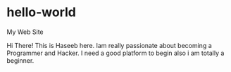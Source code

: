# hello-world
My Web Site

Hi There! This is Haseeb here.
Iam really passionate about becoming a Programmer and Hacker.
I need a good platform to begin also i am totally a beginner.
